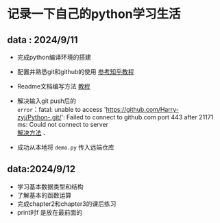 记录一下自己的python学习生活
=========================
data : 2024/9/11
---------------
* 完成python编译环境的搭建 
* 配置并熟悉git和github的使用
  [参考知乎教程](https://zhuanlan.zhihu.com/p/369486197"悬停显示")  

* Readme文档编写方法
  [教程](https://yuuichung.github.io/2018/06/06/hexo-readme/"悬停显示")  

* 解决输入git push后的  
`error`：fatal: unable to access 'https://github.com/Harry-zyj/Python-.git/': Failed to connect to github.com port 443 after 21171 ms: Could not connect to server  
  [解决方法](https://blog.csdn.net/qq_40296909/article/details/134285451"悬停显示")  、
* 成功从本地将 `demo.py` 传入远端仓库

data:2024/9/12
---------------
* 学习基本数据类型和结构
* 了解基本的函数运算
* 完成chapter2和chapter3的课后练习
* print时f 是放在最前面的





